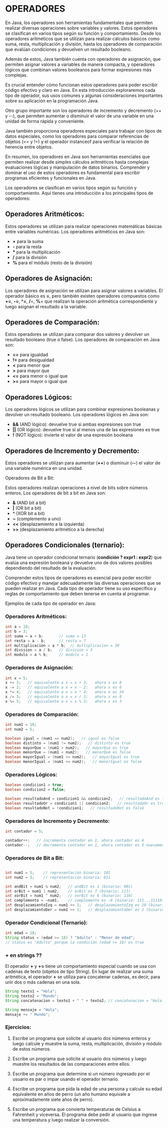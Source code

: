 # OPERADORES

En Java, los operadores son herramientas fundamentales que permiten realizar diversas operaciones sobre variables y valores. Estos operadores se clasifican en varios tipos según su función y comportamiento. Desde los operadores aritméticos que se utilizan para realizar cálculos básicos como suma, resta, multiplicación y división, hasta los operadores de comparación que evalúan condiciones y devuelven un resultado booleano.

Además de estos, Java también cuenta con operadores de asignación, que permiten asignar valores a variables de manera compacta, y operadores lógicos que combinan valores booleanos para formar expresiones más complejas.

Es crucial entender cómo funcionan estos operadores para poder escribir código efectivo y claro en Java. En esta introducción exploraremos cada tipo de operador, sus usos comunes y algunas consideraciones importantes sobre su aplicación en la programación Java.

Otro grupo importante son los operadores de incremento y decremento (++ y --), que permiten aumentar o disminuir el valor de una variable en una unidad de forma rápida y conveniente.

Java también proporciona operadores especiales para trabajar con tipos de datos especiales, como los operadores para comparar referencias de objetos (== y !=) y el operador instanceof para verificar la relación de herencia entre objetos.

En resumen, los operadores en Java son herramientas esenciales que permiten realizar desde simples cálculos aritméticos hasta complejas evaluaciones lógicas y manipulación de datos binarios. Comprender y dominar el uso de estos operadores es fundamental para escribir programas eficientes y funcionales en Java.

Los operadores se clasifican en varios tipos según su función y comportamiento. Aquí tienes una introducción a los principales tipos de operadores:

## Operadores Aritméticos:

Estos operadores se utilizan para realizar operaciones matemáticas básicas entre variables numéricas. Los operadores aritméticos en Java son:

- **\+** para la suma
- **\-** para la resta
- **\*** para la multiplicación
- **/** para la división
- **%** para el módulo (resto de la división)

## Operadores de Asignación:
Los operadores de asignación se utilizan para asignar valores a variables. El operador básico es **=**, pero también existen operadores compuestos como **+=**, **-=**, ***=**, **/**=, **%**= que realizan la operación aritmética correspondiente y luego asignan el resultado a la variable.

## Operadores de Comparación:
Estos operadores se utilizan para comparar dos valores y devolver un resultado booleano (true o false). Los operadores de comparación en Java son:

- **==** para igualdad
- **!=** para desigualdad
- **<** para menor que
- **>** para mayor que
- **<=** para menor o igual que
- **>=** para mayor o igual que

## Operadores Lógicos:

Los operadores lógicos se utilizan para combinar expresiones booleanas y devolver un resultado booleano. Los operadores lógicos en Java son:

- **&&** (AND lógico): devuelve true si ambas expresiones son true
- **||** (OR lógico): devuelve true si al menos una de las expresiones es true
- **!** (NOT lógico): invierte el valor de una expresión booleana

## Operadores de Incremento y Decremento:
Estos operadores se utilizan para aumentar (**++**) o disminuir (**--**) el valor de una variable numérica en una unidad.

Operadores de Bit a Bit:

Estos operadores realizan operaciones a nivel de bits sobre números enteros. Los operadores de bit a bit en Java son:

- **&** (AND bit a bit)
- **|** (OR bit a bit)
- **^** (XOR bit a bit)
- **~** (complemento a uno)
- **<<** (desplazamiento a la izquierda)
- **>>** (desplazamiento aritmético a la derecha)

## Operadores Condicionales (ternario):

Java tiene un operador condicional ternario (**condición ? expr1 : expr2**) que evalúa una expresión booleana y devuelve uno de dos valores posibles dependiendo del resultado de la evaluación.

Comprender estos tipos de operadores es esencial para poder escribir código efectivo y manejar adecuadamente las diversas operaciones que se pueden realizar en Java. Cada tipo de operador tiene su uso específico y reglas de comportamiento que deben tenerse en cuenta al programar.

Ejemplos de cada tipo de operador en Java:


### Operadores Aritméticos:
```java
int a = 10;
int b = 3;
int suma = a + b;       // suma = 13
int resta = a - b;      // resta = 7
int multiplicacion = a * b;  // multiplicacion = 30
int division = a / b;   // division = 3
int modulo = a % b;     // modulo = 1
```

### Operadores de Asignación:
```java
int x = 5;
x += 3;   // equivalente a x = x + 3;   ahora x es 8
x -= 2;   // equivalente a x = x - 2;   ahora x es 6
x *= 4;   // equivalente a x = x * 4;   ahora x es 24
x /= 3;   // equivalente a x = x / 3;   ahora x es 8
x %= 5;   // equivalente a x = x % 5;   ahora x es 3
```

### Operadores de Comparación:
```java
int num1 = 10;
int num2 = 5;

boolean igual = (num1 == num2);   // igual es false
boolean distinto = (num1 != num2);   // distinto es true
boolean mayorQue = (num1 > num2);   // mayorQue es true
boolean menorQue = (num1 < num2);   // menorQue es false
boolean mayorIgual = (num1 >= num2);   // mayorIgual es true
boolean menorIgual = (num1 <= num2);   // menorIgual es false
```

### Operadores Lógicos:

```java
boolean condicion1 = true;
boolean condicion2 = false;

boolean resultadoAnd = condicion1 && condicion2;   // resultadoAnd es false
boolean resultadoOr = condicion1 || condicion2;   // resultadoOr es true
boolean resultadoNot = !condicion1;   // resultadoNot es false
```

### Operadores de Incremento y Decremento:
```java
int contador = 5;

contador++;   // incrementa contador en 1, ahora contador es 6
contador--;   // decrementa contador en 1, ahora contador es 5 nuevamente
```

### Operadores de Bit a Bit:
```java

int num1 = 5;    // representación binaria: 101
int num2 = 3;    // representación binaria: 011

int andBit = num1 & num2;   // andBit es 1 (binario: 001)
int orBit = num1 | num2;    // orBit es 7 (binario: 111)
int xorBit = num1 ^ num2;   // xorBit es 6 (binario: 110)
int complemento = ~num1;    // complemento es -6 (binario: 111...1111010)
int desplazamientoIzq = num1 << 1;   // desplazamientoIzq es 10 (binario: 1010)
int desplazamientoDer = num1 >> 1;   // desplazamientoDer es 2 (binario: 10)
```
### Operador Condicional (Ternario):
```java
int edad = 18;
String status = (edad >= 18) ? "Adulto" : "Menor de edad";
// status es "Adulto" porque la condición (edad >= 18) es true
```

###  + en strings ??

El operador **+** y **+=** tiene un comportamiento especial cuando se usa con cadenas de texto (objetos de tipo String). En lugar de realizar una suma aritmética, el operador **+** se utiliza para concatenar cadenas, es decir, para unir dos o más cadenas en una sola.

```java
String texto1 = "Hola";
String texto2 = "Mundo";
String concatenacion = texto1 + " " + texto2; // concatenacion = "Hola Mundo"
```

```java
String mensaje = "Hola";
mensaje += " Mundo";
```

### Ejercicios:

1. Escribe un programa que solicite al usuario dos números enteros y luego calcule y muestre la suma, resta, multiplicación, división y módulo de estos números.

2. Escribe un programa que solicite al usuario dos números y luego muestre los resultados de las comparaciones entre ellos.

3. Escribe un programa que determine si un número ingresado por el usuario es par o impar usando el operador ternario.

4. Escribe un programa que pida la edad de una persona y calcule su edad equivalente en años de perro (un año humano equivale a aproximadamente siete años de perro).

5. Escribe un programa que convierta temperaturas de Celsius a Fahrenheit y viceversa. El programa debe pedir al usuario que ingrese una temperatura y luego realizar la conversión.
